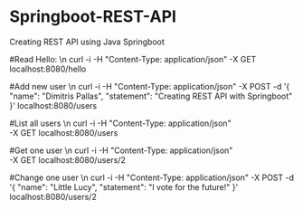 # Springboot-REST-API
Creating REST API using Java Springboot

#Read Hello: \n
curl -i -H "Content-Type: application/json" -X GET localhost:8080/hello

#Add new user \n
curl -i -H "Content-Type: application/json" -X POST -d '{
    "name": "Dimitris Pallas",
    "statement": "Creating REST API with Springboot"
}' localhost:8080/users

#List all users \n
curl -i -H "Content-Type: application/json" \
    -X GET localhost:8080/users

#Get one user \n
curl -i -H "Content-Type: application/json" \
    -X GET localhost:8080/users/2

#Change one user \n
curl -i -H "Content-Type: application/json" -X POST -d '{
        "name": "Little Lucy",
        "statement": "I vote for the future!"
    }' localhost:8080/users/2
